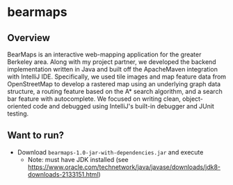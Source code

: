 # bearmaps

## Overview
BearMaps is an interactive web-mapping application for the greater Berkeley area. Along with my project partner, we developed the backend implementation written in Java and built off the ApacheMaven integration with IntelliJ IDE. Specifically, we used tile images and map feature data from OpenStreetMap to develop a rastered map using an underlying graph data structure, a routing feature based on the A* search algorithm, and a search bar feature with autocomplete. We focused on writing clean, object-oriented code and debugged using IntelliJ's built-in debugger and JUnit testing.  

## Want to run?
- Download `bearmaps-1.0-jar-with-dependencies.jar` and execute
	- Note: must have JDK installed (see https://www.oracle.com/technetwork/java/javase/downloads/jdk8-downloads-2133151.html)